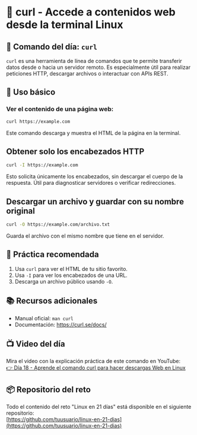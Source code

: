 # 📘 curl - Accede a contenidos web desde la terminal Linux

## 🧠 Comando del día: `curl`

`curl` es una herramienta de línea de comandos que te permite transferir datos desde o hacia un servidor remoto. Es especialmente útil para realizar
peticiones HTTP, descargar archivos o interactuar con APIs REST.

## 📌 Uso básico

### Ver el contenido de una página web:

```bash
curl https://example.com
```

Este comando descarga y muestra el HTML de la página en la terminal.

## Obtener solo los encabezados HTTP

```bash
curl -I https://example.com
```

Esto solicita únicamente los encabezados, sin descargar el cuerpo de la respuesta. Útil para diagnosticar servidores o verificar redirecciones.

## Descargar un archivo y guardar con su nombre original

```bash
curl -O https://example.com/archivo.txt
```

Guarda el archivo con el mismo nombre que tiene en el servidor.

## 🧪 Práctica recomendada

1. Usa `curl` para ver el HTML de tu sitio favorito.
2. Usa `-I` para ver los encabezados de una URL.
3. Descarga un archivo público usando `-O`.

## 📚 Recursos adicionales

- Manual oficial: `man curl`
- Documentación: https://curl.se/docs/

## 📺 Video del día

Mira el video con la explicación práctica de este comando en YouTube:  
[👉 Día 18 - Aprende el comando curl para hacer descargas Web en Linux](https://www.youtube.com/watch?v=daINQRhk_Bw)

## 📦 Repositorio del reto

Todo el contenido del reto "Linux en 21 días" está disponible en el siguiente repositorio:  
[https://github.com/tuusuario/linux-en-21-dias](https://github.com/tuusuario/linux-en-21-dias)
